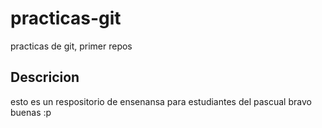 # practicas-git
practicas de git, primer repos

## Descricion
esto es un respositorio de ensenansa para estudiantes del pascual bravo
buenas :p
